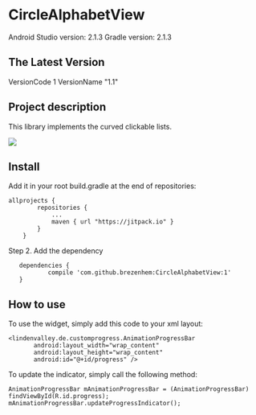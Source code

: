 CircleAlphabetView
===========
Android Studio version: 2.1.3
Gradle version: 2.1.3

The Latest Version
------------------
VersionCode 1
VersionName "1.1"

Project description
-------------------
This library implements the curved clickable lists.
 
 ![](http://file-st09.karelia.ru/resizer/gallery/wdnnt4/49a85d491062a6ce4767718c4943a6aa/9d6019151551621aadbf5325a74100ad/ezgif.com-video-to-gif.gif)
 
Install
-------------------

Add it in your root build.gradle at the end of repositories:
```
allprojects {
        repositories {
            ...
            maven { url "https://jitpack.io" }
        }
    }
 ```
    
Step 2. Add the dependency
 ```
    dependencies {
            compile 'com.github.brezenhem:CircleAlphabetView:1'
    } 
 ```

How to use
-------------------

To use the widget, simply add this code to your xml layout:

 ```
<lindenvalley.de.customprogress.AnimationProgressBar
        android:layout_width="wrap_content"
        android:layout_height="wrap_content"
        android:id="@+id/progress" />
 ```
 
To update the indicator, simply call the following method:
```
AnimationProgressBar mAnimationProgressBar = (AnimationProgressBar) findViewById(R.id.progress);
mAnimationProgressBar.updateProgressIndicator();
```
